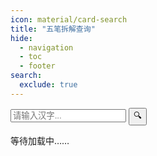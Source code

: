 ```yaml
---
icon: material/card-search
title: "五笔拆解查询"
hide:
  - navigation
  - toc
  - footer
search:
  exclude: true
---
```


<link rel="stylesheet" type="text/css" href="static/css/styles2.css" />

<main>
  <section class="search-container">
    <input type="text" id="query-text" placeholder="请输入汉字..." />
    <button type="submit" id="query-button">🔍️</button>
  </section>

  <section id="note-area">
    <p id="note-warning" class="note">等待加载中……</p>
  </section>

  <section>
    <table id="data-table">
    <thead></thead>
    <tbody></tbody>
    </table>
  </section>
</main>

<script src="https://cdn.jsdelivr.net/npm/hanzi-writer@3.7.2/dist/hanzi-writer.min.js"></script>
<script src="https://cdn.jsdmirror.com/npm/hanzi-writer@3.7.2/dist/hanzi-writer.min.js"></script>
<!-- <script src="static/js/hanzi-writer.min.js"></script> -->
<script src="static/js/utils.js"></script>
<script src="static/js/index.js"></script>
